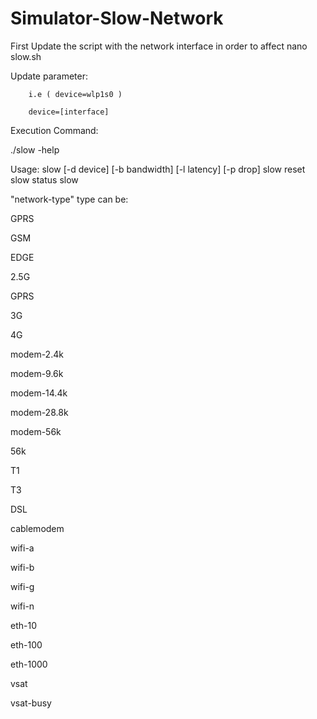 # Simulator-Slow-Network
First Update the script with the network interface in order to affect
nano slow.sh

Update parameter:  

		i.e ( device=wlp1s0 )

		device=[interface]

Execution Command:

./slow -help

Usage: slow <network-type> [-d device] [-b bandwidth] [-l latency] [-p drop]
       slow reset
       slow status
			 slow <network-type>

"network-type" type can be:

  GPRS

  GSM

  EDGE

  2.5G

  GPRS

  3G

  4G

  modem-2.4k

  modem-9.6k

  modem-14.4k

  modem-28.8k

  modem-56k

  56k

  T1

  T3

  DSL

  cablemodem

  wifi-a

  wifi-b

  wifi-g

  wifi-n

  eth-10

  eth-100

  eth-1000

  vsat

  vsat-busy

